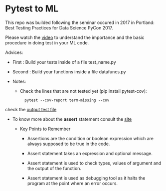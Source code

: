 # Pytest to ML

This repo was builded following the seminar occured in 2017 in Portland: Best Testing Practices for Data Science PyCon 2017.

Please watch the [video](https://www.youtube.com/watch?v=yACtdj1_IxE) to understand the importance and the basic procedure in doing test in your ML code.


Advices:

- First : Build your tests inside of a file test_name.py

- Second : Build your functions inside a file datafuncs.py


- Notes:

    - Check the lines that are not tested yet (pip install pytest-cov):

            pytest --cov-report term-missing --cov

check the  [output test file](https://github.com/njsdias/Pytest/blob/master/Pytest_ML/0-Intro/3-output-bonus.txt)


- To know more about the **assert** statement consult the [site](https://www.programiz.com/python-programming/assert-statement)

    - Key Points to Remember
    
        - Assertions are the condition or boolean expression which are always supposed to be true in the code.
        
        - Assert statement takes an expression and optional message.
        
        - Assert statement is used to check types, values of argument and the output of the function.
        
        - Assert statement is used as debugging tool as it halts the program at the point where an error occurs.
